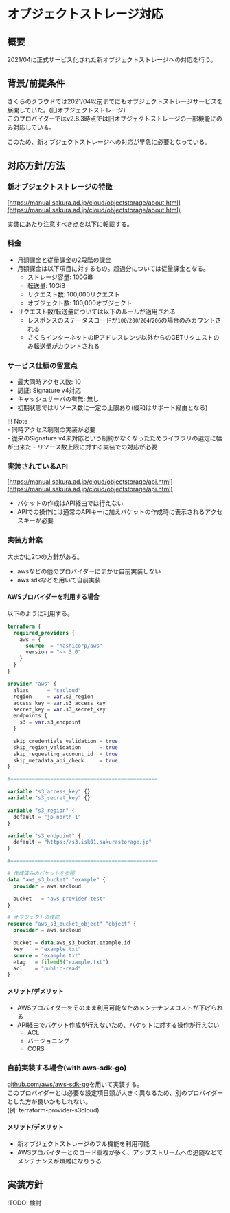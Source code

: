 # オブジェクトストレージ対応

## 概要

2021/04に正式サービス化された新オブジェクトストレージへの対応を行う。

## 背景/前提条件

さくらのクラウドでは2021/04以前までにもオブジェクトストレージサービスを展開していた。(旧オブジェクトストレージ)  
このプロバイダーではv2.8.3時点では旧オブジェクトストレージの一部機能にのみ対応している。  

このため、新オブジェクトストレージへの対応が早急に必要となっている。

## 対応方針/方法

### 新オブジェクトストレージの特徴

[https://manual.sakura.ad.jp/cloud/objectstorage/about.html](https://manual.sakura.ad.jp/cloud/objectstorage/about.html)

実装にあたり注意すべき点を以下に転載する。

### 料金

- 月額課金と従量課金の2段階の課金
- 月額課金は以下項目に対するもの。超過分については従量課金となる。
  - ストレージ容量: 100GiB
  - 転送量: 10GiB
  - リクエスト数: 100,000リクエスト
  - オブジェクト数: 100,000オブジェクト
- リクエスト数/転送量については以下のルールが適用される
  - レスポンスのステータスコードが`100`/`200`/`204`/`206`の場合のみカウントされる  
  - さくらインターネットのIPアドレスレンジ以外からのGETリクエストのみ転送量がカウントされる  

### サービス仕様の留意点

- 最大同時アクセス数: 10
- 認証: Signature v4対応
- キャッシュサーバの有無: 無し
- 初期状態ではリソース数に一定の上限あり(緩和はサポート経由となる)

!!! Note  
    - 同時アクセス制限の実装が必要  
    - 従来のSignature v4未対応という制約がなくなったためライブラリの選定に幅が出来た
    - リソース数上限に対する実装での対応が必要
  
### 実装されているAPI

[https://manual.sakura.ad.jp/cloud/objectstorage/api.html](https://manual.sakura.ad.jp/cloud/objectstorage/api.html)

- バケットの作成はAPI経由では行えない
- APIでの操作には通常のAPIキーに加えバケットの作成時に表示されるアクセスキーが必要

### 実装方針案

大まかに2つの方針がある。

- awsなどの他のプロバイダーにまかせ自前実装しない
- aws sdkなどを用いて自前実装

#### AWSプロバイダーを利用する場合

以下のように利用する。

```tf
terraform {
  required_providers {
    aws = {
      source  = "hashicorp/aws"
      version = "~> 3.0"
    }
  }
}

provider "aws" {
  alias      = "sacloud"
  region     = var.s3_region
  access_key = var.s3_access_key
  secret_key = var.s3_secret_key
  endpoints {
    s3 = var.s3_endpoint
  }

  skip_credentials_validation = true
  skip_region_validation      = true
  skip_requesting_account_id  = true
  skip_metadata_api_check     = true
}

#================================================

variable "s3_access_key" {}
variable "s3_secret_key" {}

variable "s3_region" {
  default = "jp-north-1"
}

variable "s3_endpoint" {
  default = "https://s3.isk01.sakurastorage.jp"
}

#================================================

# 作成済みのバケットを参照
data "aws_s3_bucket" "example" {
  provider = aws.sacloud

  bucket   = "aws-provider-test"
}

# オブジェクトの作成
resource "aws_s3_bucket_object" "object" {
  provider = aws.sacloud

  bucket = data.aws_s3_bucket.example.id
  key    = "example.txt"
  source = "example.txt"
  etag   = filemd5("example.txt")
  acl    = "public-read"
}
```

#### メリット/デメリット

- AWSプロバイダーをそのまま利用可能なためメンテナンスコストが下げられる
- API経由でバケット作成が行えないため、バケットに対する操作が行えない
    - ACL
    - バージョニング
    - CORS
    
### 自前実装する場合(with aws-sdk-go)

[github.com/aws/aws-sdk-go](https://github.com/aws/aws-sdk-go)を用いて実装する。  
このプロバイダーとは必要な設定項目類が大きく異なるため、別のプロバイダーとした方が良いかもしれない。  
(例: terraform-provider-s3cloud)

#### メリット/デメリット

- 新オブジェクトストレージのフル機能を利用可能
- AWSプロバイダーとのコード重複が多く、アップストリームへの追随などでメンテナンスが煩雑になりうる

## 実装方針

!TODO! 検討